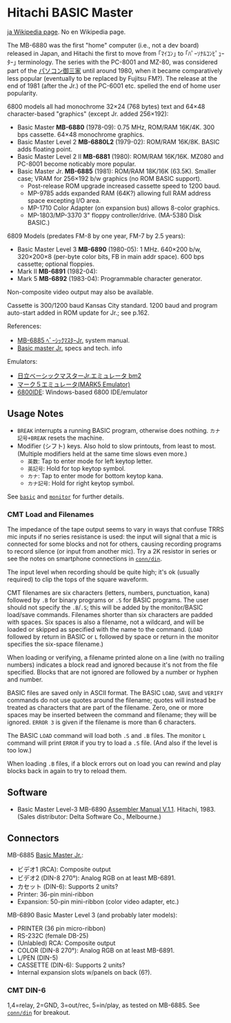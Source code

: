 Hitachi BASIC Master
====================

[ja Wikipedia page][wj-bm]. No en Wikipedia page.

The MB-6880 was the first "home" computer (i.e., not a dev board)
released in Japan, and Hitachi the first to move from ｢ﾏｲｺﾝ｣ to
｢ﾊﾟｰｿﾅﾙｺﾝﾋﾟｭｰﾀｰ｣ terminology. The series with the PC-8001 and MZ-80,
was considered part of the [パソコン御三家][osanke] until around 1980,
when it became comparatively less popular (eventually to be replaced
by Fujitsu FM?). The release at the end of 1981 (after the Jr.) of the
PC-6001 etc. spelled the end of home user popularity.

6800 models all had monochrome 32×24 (768 bytes) text and 64×48
character-based "graphics" (except Jr. added 256×192):

- Basic Master __MB-6880__ (1978-09): 0.75 MHz, ROM/RAM 16K/4K.
  300 bps cassette. 64×48 monochrome graphics.
- Basic Master Level 2 __MB-6880L2__ (1979-02): ROM/RAM 16K/8K.
  BASIC adds floating point.
- Basic Master Level 2 II __MB-6881__ (1980): ROM/RAM 16K/16K.
  MZ080 and PC-8001 become noticably more popular.
- Basic Master Jr. __MB-6885__ (1981): ROM/RAM 18K/16K (63.5K).
  Smaller case; VRAM for 256×192 b/w graphics (no ROM BASIC support).
  - Post-release ROM upgrade increased cassette speed to 1200 baud.
  - MP-9785 adds expanded RAM (64K?) allowing full RAM address space
    excepting I/O area.
  - MP-1710 Color Adapter (on expansion bus) allows 8-color graphics.
  - MP-1803/MP-3370 3" floppy controller/drive. (MA-5380 Disk BASIC.)

6809 Models (predates FM-8 by one year, FM-7 by 2.5 years):

- Basic Master Level 3 __MB-6890__ (1980-05): 1 MHz.
  640×200 b/w, 320×200×8 (per-byte color bits, FB in main addr space).
  600 bps cassette; optional floppies.
- Mark II __MB-6891__ (1982-04):
- Mark 5 __MB-6892__ (1983-04): Programmable character generator.

Non-composite video output may also be available.

Cassette is 300/1200 baud Kansas City standard. 1200 baud and program
auto-start added in ROM update for Jr.; see p.162.

References:
- [MB-6885 ﾍﾞｰｼｯｸﾏｽﾀｰJr.][ar-bmj] system manual.
- [Basic master Jr.][rash] specs and tech. info

Emulators:
- [日立ベーシックマスターJr.エミュレータ bm2][emu-bm2]
- [マーク５エミュレータ(MARK5 Emulator)][emu-mk5]
- [6800IDE][emu-6800ide]: Windows-based 6800 IDE/emulator


Usage Notes
-----------

- `BREAK` interrupts a running BASIC program, otherwise does nothing.
  `カナ記号+BREAK` resets the machine.
- Modifier (シフト) keys. Also hold to slow printouts, from least to most.
  (Multiple modifiers held at the same time slows even more.)
  - `英数`: Tap to enter mode for left keytop letter.
  - `英記号`: Hold for top keytop symbol.
  - `カナ`: Tap to enter mode for bottom keytop kana.
  - `カナ記号`: Hold for right keytop symbol.

See [`basic`](./basic.md) and [`monitor`](./monitor.md) for further details.

### CMT Load and Filenames

The impedance of the tape output seems to vary in ways that confuse TRRS
mic inputs if no series resistance is used: the input will signal that a
mic is connected for some blocks and not for others, causing recording
programs to record silence (or input from another mic). Try a 2K resistor
in series or see the notes on smartphone connections in
[`conn/din`](../conn/din.md).

The input level when recording should be quite high; it's ok (usually
required) to clip the tops of the square waveform.

CMT filenames are six characters (letters, numbers, punctuation, kana)
followed by `.B` for binary programs or `.S` for BASIC programs. The user
should not specify the `.B`/`.S`; this will be added by the monitor/BASIC
load/save commands. Filenames shorter than six characters are padded with
spaces. Six spaces is also a filename, not a wildcard, and will be loaded
or skipped as specified with the name to the command. (`LOAD` followed by
return in BASIC or `L` followed by space or return in the monitor specifies
the six-space filename.)

When loading or verifying, a filename printed alone on a line (with no
trailing numbers) indicates a block read and ignored because it's not
from the file specified. Blocks that are not ignored are followed by a
number or hyphen and number.

BASIC files are saved only in ASCII format. The BASIC `LOAD`, `SAVE` and
`VERIFY` commands do not use quotes around the filename; quotes will
instead be treated as characters that are part of the filename. Zero, one
or more spaces may be inserted between the command and filename; they will
be ignored. `ERROR 3` is given if the filename is more than 6 characters.

The BASIC `LOAD` command will load both `.S` and `.B` files. The monitor
`L` command will print `ERROR` if you try to load a `.S` file. (And also
if the level is too low.)

When loading `.B` files, if a block errors out on load you can rewind and
play blocks back in again to try to reload them.


Software
--------

- Basic Master Level-3 MB-6890 [Assembler Manual V.1.1][asm]. Hitachi,
  1983. (Sales distributor: Delta Software Co., Melbourne.)


Connectors
----------

MB-6885 [Basic Master Jr.][ar-bmj]:
- ビデオ1 (RCA): Composite output
- ビデオ2 (DIN-8 270°): Analog RGB on at least MB-6891.
- カセット (DIN-6): Supports 2 units?
- Printer: 36-pin mini-ribbon
- Expansion: 50-pin mini-ribbon (color video adapter, etc.)

MB-6890 Basic Master Level 3 (and probably later models):
- PRINTER (36 pin micro-ribbon)
- RS-232C (female DB-25)
- (Unlabled) RCA: Composite output
- COLOR (DIN-8 270°): Analog RGB on at least MB-6891.
- L/PEN (DIN-5)
- CASSETTE (DIN-6): Supports 2 units?
- Internal expansion slots w/panels on back (6?).

### CMT DIN-6

1,4=relay, 2=GND, 3=out/rec, 5=in/play, as tested on MB-6885.
See [`conn/din`](../conn/din.md#DIN-6) for breakout.



<!-------------------------------------------------------------------->
[ar-bmj]: https://archive.org/details/Hitachi_MB-6885_Basic_Master_Jr/
[osanke]: https://ja.wikipedia.org/wiki/8ビット御三家
[rash]: http://fuckin.rash.jp/wikihome/index.cgi/p6?page=Basic+Master+Jr.
[wj-bm]: https://ja.wikipedia.org/wiki/ベーシックマスター

[emu-6800ide]: http://www.hvrsoftware.com/6800emu.htm
[emu-bm2]: http://ver0.sakura.ne.jp/pc/index.html#bm2
[emu-mk5]: http://s-sasaji.ddo.jp/bml3mk5/

[asm]: https://archive.org/stream/Hitachi_Basic_Master_Level_3_MB-6890_Assembler_Manual_1983#page/n3/mode/1up
